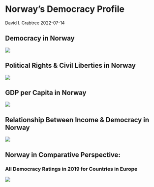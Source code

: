 Norway’s Democracy Profile
================
David I. Crabtree
2022-07-14

## Democracy in Norway

![](C:\Users\David\Desktop\PROGRA~1\FILESA~1\CFSS\hw06\reports\NORWAY~1/figure-gfm/Demscore-1.png)<!-- -->

## Political Rights & Civil Liberties in Norway

![](C:\Users\David\Desktop\PROGRA~1\FILESA~1\CFSS\hw06\reports\NORWAY~1/figure-gfm/Political%20Rights%20&%20Civil%20Libs-1.png)<!-- -->

## GDP per Capita in Norway

![](C:\Users\David\Desktop\PROGRA~1\FILESA~1\CFSS\hw06\reports\NORWAY~1/figure-gfm/GDP%20per%20Capita-1.png)<!-- -->

## Relationship Between Income & Democracy in Norway

![](C:\Users\David\Desktop\PROGRA~1\FILESA~1\CFSS\hw06\reports\NORWAY~1/figure-gfm/Income%20&%20Dem-1.png)<!-- -->

## Norway in Comparative Perspective:

### All Democracy Ratings in 2019 for Countries in Europe

![](C:\Users\David\Desktop\PROGRA~1\FILESA~1\CFSS\hw06\reports\NORWAY~1/figure-gfm/Democracy%20in%20Comparative%20Perspective-1.png)<!-- -->
